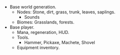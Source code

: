 * Base world generation.
  * Nodes: Stone, dirt, grass, trunk, leaves, saplings.
    * Sounds
  * Biomes: Grasslands, forests.
* Base player.
  * Mana, regeneration, HUD.
  * Tools.
    * Hammer, Pickaxe, Machete, Shovel
  * Equipment inventory.
